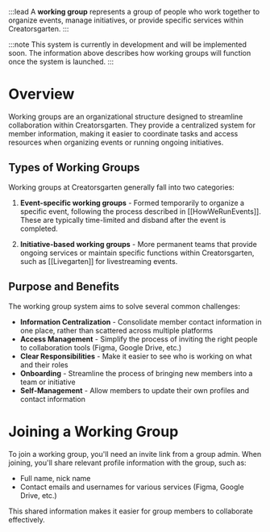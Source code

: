 :::lead
A **working group** represents a group of people who work together to organize events, manage initiatives, or provide specific services within Creatorsgarten.
:::

:::note
This system is currently in development and will be implemented soon. The information above describes how working groups will function once the system is launched.
:::

# Overview

Working groups are an organizational structure designed to streamline collaboration within Creatorsgarten. They provide a centralized system for member information, making it easier to coordinate tasks and access resources when organizing events or running ongoing initiatives.

## Types of Working Groups

Working groups at Creatorsgarten generally fall into two categories:

1. **Event-specific working groups** - Formed temporarily to organize a specific event, following the process described in [[HowWeRunEvents]]. These are typically time-limited and disband after the event is completed.

2. **Initiative-based working groups** - More permanent teams that provide ongoing services or maintain specific functions within Creatorsgarten, such as [[Livegarten]] for livestreaming events.

## Purpose and Benefits

The working group system aims to solve several common challenges:

- **Information Centralization** - Consolidate member contact information in one place, rather than scattered across multiple platforms
- **Access Management** - Simplify the process of inviting the right people to collaboration tools (Figma, Google Drive, etc.)
- **Clear Responsibilities** - Make it easier to see who is working on what and their roles
- **Onboarding** - Streamline the process of bringing new members into a team or initiative
- **Self-Management** - Allow members to update their own profiles and contact information

# Joining a Working Group

To join a working group, you'll need an invite link from a group admin. When joining, you'll share relevant profile information with the group, such as:

- Full name, nick name
- Contact emails and usernames for various services (Figma, Google Drive, etc.)

This shared information makes it easier for group members to collaborate effectively.
